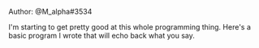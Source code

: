 Author: @M_alpha#3534

I'm starting to get pretty good at this whole programming thing. Here's a basic program I wrote that will echo back what you say. 
